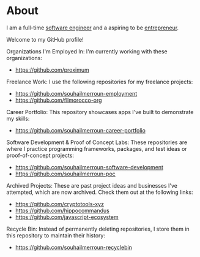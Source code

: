 # About

I am a full-time [software engineer](https://www.linkedin.com/in/souhailmerroun) and a aspiring to be [entrepreneur](https://www.linkedin.com/in/souhail-merroun-261147251). 

Welcome to my GitHub profile!

Organizations I'm Employed In: 
I'm currently working with these organizations:
- https://github.com/proximum

Freelance Work: 
I use the following repositories for my freelance projects:

- https://github.com/souhailmerroun-employment
- https://github.com/fllmorocco-org

Career Portfolio: 
This repository showcases apps I've built to demonstrate my skills:
- https://github.com/souhailmerroun-career-portfolio

Software Development & Proof of Concept Labs: 
These repositories are where I practice programming frameworks, packages, and test ideas or proof-of-concept projects:

- https://github.com/souhailmerroun-software-development
- https://github.com/souhailmerroun-poc

Archived Projects: 
These are past project ideas and businesses I've attempted, which are now archived. Check them out at the following links:

- https://github.com/cryptotools-xyz
- https://github.com/hippocommandus
- https://github.com/javascript-ecosystem

Recycle Bin: 
Instead of permanently deleting repositories, I store them in this repository to maintain their history:
- https://github.com/souhailmerroun-recyclebin

